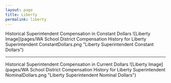 ```yaml
---
layout: page
title: Liberty
permalink: liberty
---
```



Historical Superintendent Compensation in Constant Dollars
![Liberty Image](pages/WA School District Compensation History for Liberty Superintendent ConstantDollars.png "Liberty Superintendent Constant Dollars")

___

Historical Superintendent Compensation in Current Dollars
![Liberty Image](pages/WA School District Compensation History for Liberty Superintendent NominalDollars.png "Liberty Superintendent Nominal Dollars")